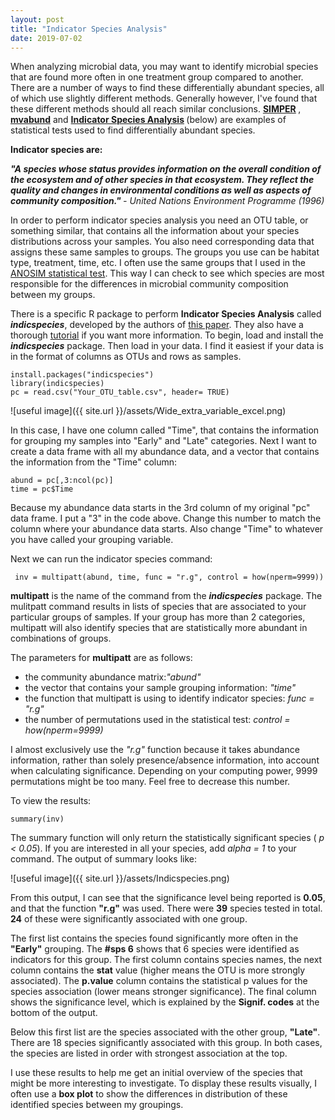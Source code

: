 ```yaml
---
layout: post
title: "Indicator Species Analysis"
date: 2019-07-02
---
```


When analyzing microbial data, you may want to identify microbial species that are found more often in one treatment group compared to another.  There are a number of ways to find these differentially abundant species, all of which use slightly different methods. Generally however, I've found that these different methods should all reach similar conclusions. <b>[SIMPER](https://www.rdocumentation.org/packages/vegan/versions/2.4-2/topics/simper) </b>, <b>[mvabund](https://besjournals.onlinelibrary.wiley.com/doi/10.1111/j.2041-210X.2012.00190.x)</b> and <b>[Indicator Species Analysis](https://cran.r-project.org/web/packages/indicspecies/vignettes/indicspeciesTutorial.pdf) </b> (below) are examples of statistical tests used to find differentially abundant species.     


<b>Indicator species are:</b>

<b> <i>"A species whose status provides information on the overall condition of the ecosystem and of other species in that ecosystem. They reflect the quality and changes in environmental conditions as well as aspects of community composition." </i></b> <i>  - United Nations Environment Programme (1996)</i> 

In order to perform indicator species analysis you need an OTU table, or something similar, that contains all the information about your species distributions across your samples. You also need corresponding data that assigns these same samples to groups. The groups you use can be habitat type, treatment, time, etc.  I often use the same groups that I used in the [ANOSIM statistical test](https://jkzorz.github.io/2019/06/11/ANOSIM-test.html). This way I can check to see which species are most responsible for the differences in microbial community composition between my groups.       


There is a specific R package to perform <b>Indicator Species Analysis</b> called <b><i>indicspecies</i></b>, developed by the authors of [this paper](https://onlinelibrary.wiley.com/doi/full/10.1111/j.1600-0706.2010.18334.x). They also have a thorough [tutorial](https://cran.r-project.org/web/packages/indicspecies/vignettes/indicspeciesTutorial.pdf) if you want more information. To begin, load and install the <b><i>indicspecies</i></b> package. Then load in your data. I find it easiest if your data is in the format of columns as OTUs and rows as samples. 

```
install.packages("indicspecies")
library(indicspecies)
pc = read.csv("Your_OTU_table.csv", header= TRUE)
```

![useful image]({{ site.url }}/assets/Wide_extra_variable_excel.png)


In this case, I have one column called "Time", that contains the information for grouping my samples into "Early" and "Late" categories. Next I want to create a data frame with all my abundance data, and a vector that contains the information from the "Time" column:

```
abund = pc[,3:ncol(pc)]
time = pc$Time
```

Because my abundance data starts in the 3rd column of my original "pc" data frame. I put a "3" in the code above. Change this number to match the column where your abundance data starts. Also change "Time" to whatever you have called your grouping variable. 

Next we can run the indicator species command: 

```
 inv = multipatt(abund, time, func = "r.g", control = how(nperm=9999))
```
<b>multipatt</b> is the name of the command from the <b><i>indicspecies</i></b> package. The mulitpatt command results in lists of species that are associated to your particular groups of samples. If your group has more than 2 categories, multipatt will also identify species that are statistically more abundant in combinations of groups.   

The parameters for <b>multipatt</b> are as follows: 
<ul>
  <li>the community abundance matrix:<i>"abund"</i></li>
  <li>the vector that contains your sample grouping information: <i>"time"</i></li>
  <li>the function that multipatt is using to identify indicator species: <i> func = "r.g" </i></li>
  <li>the number of permutations used in the statistical test: <i> control = how(nperm=9999)</i></li>  
 </ul>

I almost exclusively use the <i>"r.g"</i> function because it takes abundance information, rather than solely presence/absence information, into account when calculating significance. Depending on your computing power, 9999 permutations might be too many. Feel free to decrease this number. 

To view the results: 

```
summary(inv)
```

The summary function will only return the statistically significant species (<i> p < 0.05</i>). If you are interested in all your species, add <i> alpha = 1 </i> to your command. The output of summary looks like:
 
 ![useful image]({{ site.url }}/assets/Indicspecies.png)
 
 
From this output, I can see that the significance level being reported is <b>0.05</b>, and that the function <b>"r.g"</b> was used. There were <b>39</b> species tested in total. <b>24</b> of these were significantly associated with one group.

The first list contains the species found significantly more often in the <b>"Early"</b> grouping. The <b>#sps 6</b> shows that 6 species were identified as indicators for this group.  The first column contains species names, the next column contains the <b>stat</b> value (higher means the OTU is more strongly associated). The <b>p.value</b> column contains the statistical p values for the species association (lower means stronger significance). The final column shows the significance level, which is explained by the <b>Signif. codes</b> at the bottom of the output.   

Below this first list are the species associated with the other group, <b>"Late"</b>. There are 18 species significantly associated with this group. In both cases, the species are listed in order with strongest association at the top.     

I use these results to help me get an initial overview of the species that might be more interesting to investigate. To display these results visually, I often use a <b>box plot</b> to show the differences in distribution of these identified species between my groupings.


